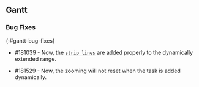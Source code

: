 ## Gantt

### Bug Fixes
{:#gantt-bug-fixes}


* \#181039 - Now, the [`strip lines`](https://help.syncfusion.com/wpf/gantt/strip-lines) are added properly to the dynamically extended range.

* \#181529 - Now, the zooming will not reset when the task is added dynamically.